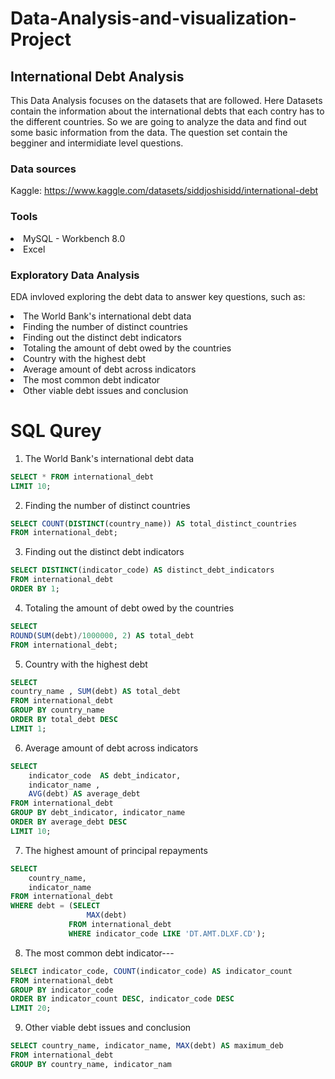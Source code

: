 # Data-Analysis-and-visualization-Project
## International Debt Analysis

<p> This Data Analysis focuses on the datasets that are followed. Here Datasets contain the information about the international debts that each contry has to the different countries. So we are going to analyze the data and find out some basic information from the data. The question set contain the begginer and intermidiate level questions.</p>

### Data sources
Kaggle: https://www.kaggle.com/datasets/siddjoshisidd/international-debt

### Tools
  <li>MySQL - Workbench 8.0</li>
  <li>Excel</li>

### Exploratory Data Analysis

EDA invloved exploring the debt data to answer key questions, such as:
  <li>The World Bank's international debt data</li>
  <li>Finding the number of distinct countries</li>
  <li>Finding out the distinct debt indicators</li>
  <li>Totaling the amount of debt owed by the countries</li>
  <li>Country with the highest debt</li>
  <li>Average amount of debt across indicators</li>
  <li>The most common debt indicator</li>
  <li>Other viable debt issues and conclusion</li>

# SQL Qurey

1. The World Bank's international debt data
```SQL
SELECT * FROM international_debt
LIMIT 10;
```

2. Finding the number of distinct countries
```SQL
SELECT COUNT(DISTINCT(country_name)) AS total_distinct_countries
FROM international_debt;
```
3. Finding out the distinct debt indicators
```SQL
SELECT DISTINCT(indicator_code) AS distinct_debt_indicators
FROM international_debt
ORDER BY 1;
```
4. Totaling the amount of debt owed by the countries
```SQL
SELECT 
ROUND(SUM(debt)/1000000, 2) AS total_debt
FROM international_debt;
```

5. Country with the highest debt
```SQL
SELECT 
country_name , SUM(debt) AS total_debt
FROM international_debt
GROUP BY country_name
ORDER BY total_debt DESC
LIMIT 1;
```
6. Average amount of debt across indicators
```SQL
SELECT 
    indicator_code  AS debt_indicator,
    indicator_name ,
    AVG(debt) AS average_debt
FROM international_debt
GROUP BY debt_indicator, indicator_name
ORDER BY average_debt DESC
LIMIT 10;
```

7. The highest amount of principal repayments
```SQL
SELECT 
    country_name, 
    indicator_name
FROM international_debt
WHERE debt = (SELECT 
                 MAX(debt)
             FROM international_debt
             WHERE indicator_code LIKE 'DT.AMT.DLXF.CD');
```
8. The most common debt indicator---
```SQL
SELECT indicator_code, COUNT(indicator_code) AS indicator_count
FROM international_debt
GROUP BY indicator_code
ORDER BY indicator_count DESC, indicator_code DESC
LIMIT 20;
```
9. Other viable debt issues and conclusion
```SQL
SELECT country_name, indicator_name, MAX(debt) AS maximum_deb
FROM international_debt
GROUP BY country_name, indicator_nam
```

